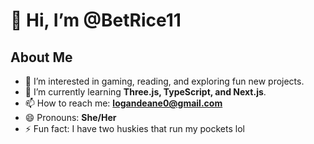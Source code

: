 # 👋 Hi, I’m @BetRice11

## About Me

- 👀 I’m interested in gaming, reading, and exploring fun new projects.
- 🌱 I’m currently learning **Three.js, TypeScript, and Next.js**.
- 📫 How to reach me: **[logandeane0@gmail.com](mailto:logandeane0@gmail.com)**
- 😄 Pronouns: **She/Her**
- ⚡ Fun fact: I have two huskies that run my pockets lol

<!--- 
BetRice11/BetRice11 is a ✨ special ✨ repository because its `README.md` (this file) appears on your GitHub profile.
You can click the Preview link to take a look at your changes.
--->
